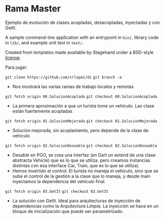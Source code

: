 # Rama Master

Ejemplo de evolución de clases acopladas, desacopladas, inyectadas y con GetIt.

A sample command-line application with an entrypoint in `bin/`, library code
in `lib/`, and example unit test in `test/`.

Created from templates made available by Stagehand under a BSD-style
[license](https://github.com/dart-lang/stagehand/blob/master/LICENSE).

Para jugar:

`git clone https://github.com/srlopez/di`
`git branch -a`
- Nos mostrará las varias ramas de trabajo locales y remotas

`git fetch origin 00.SolucionAcoplada`
`git checkout 00.SolucionAcoplada`
- La primera aproximación a que un turista tome un vehiculo. Las clase están fuertemente acopladas

`git fetch origin 01.SolucionMejorada`
`git checkout 01.SolucionMejorada`
- Solución mejorada, sin acoplamiento, pero depende de la clase de vehiculo

`git fetch origin 02.SolucionDeseable`
`git checkout 02.SolucionDeseable`
- Desable en POO, se crea una interfaz (en Dart un extend de una clase abstracta Vehicle) que es lo que se utiliza. pero creamos instancias distintas con esa interface Car, Train, que es lo que se utiliza). 
- Hemos invertido el control. El turista no maneja el vehiculo, sino que se sube el control de la gestión a la clase que lo maneja, y desde main inyectamos la dependencia del vehiculo final.

`git fetch origin 03.GetIt`
`git checkout 03.GetIt`
- La solución con GetIt. Ideal para arquitecturas de inyección de dependencias como la _Arquitectura Limpia_. La inyección se hace en un bloque de inicialización que puede ser parametrizado.
